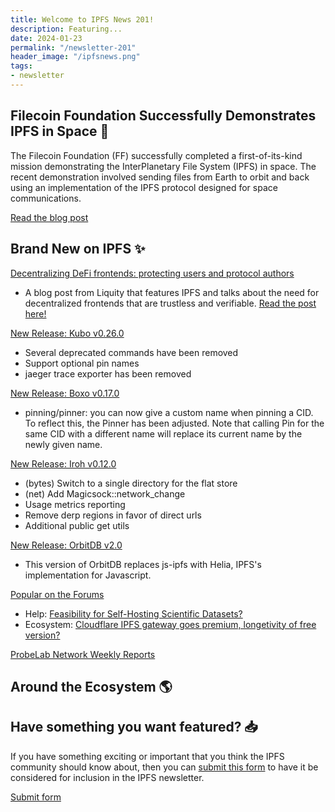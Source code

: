 ```yaml
---
title: Welcome to IPFS News 201!
description: Featuring...
date: 2024-01-23
permalink: "/newsletter-201"
header_image: "/ipfsnews.png"
tags:
- newsletter
---
```


## **Filecoin Foundation Successfully Demonstrates IPFS in Space 🔭**

The Filecoin Foundation (FF) successfully completed a first-of-its-kind mission demonstrating the InterPlanetary File System (IPFS) in space. The recent demonstration involved sending files from Earth to orbit and back using an implementation of the IPFS protocol designed for space communications.

<a href="https://fil.org/blog/filecoin-foundation-successfully-deploys-interplanetary-file-system-ipfs-in-space/" class="cta-button">Read the blog post</a>

## **Brand New on IPFS ✨**

[Decentralizing DeFi frontends: protecting users and protocol authors](https://www.liquity.org/blog/decentralizing-defi-frontends-protecting-users-and-protocol-authors)

- A blog post from Liquity that features IPFS and talks about the need for decentralized frontends that are trustless and verifiable. [Read the post here!](https://www.liquity.org/blog/decentralizing-defi-frontends-protecting-users-and-protocol-authors)

[New Release: Kubo v0.26.0](https://github.com/ipfs/kubo/releases/tag/v0.26.0)

- Several deprecated commands have been removed
- Support optional pin names
- jaeger trace exporter has been removed

[New Release: Boxo v0.17.0](https://github.com/ipfs/boxo/releases/tag/v0.17.0)

- pinning/pinner: you can now give a custom name when pinning a CID. To reflect this, the Pinner has been adjusted. Note that calling Pin for the same CID with a different name will replace its current name by the newly given name.

[New Release: Iroh v0.12.0](https://github.com/n0-computer/iroh/releases/tag/v0.12.0)

- (bytes) Switch to a single directory for the flat store
- (net) Add Magicsock::network_change
- Usage metrics reporting
- Remove derp regions in favor of direct urls
- Additional public get utils

[New Release: OrbitDB v2.0](https://www.npmjs.com/package/@orbitdb/core)

- This version of OrbitDB replaces js-ipfs with Helia, IPFS's implementation for Javascript.

[Popular on the Forums](https://discuss.ipfs.tech/top?period=monthly)

- Help: [Feasibility for Self-Hosting Scientific Datasets?](https://discuss.ipfs.tech/t/feasibility-for-self-hosting-scientific-datasets/17355)
- Ecosystem: [Cloudflare IPFS gateway goes premium, longetivity of free version?](https://discuss.ipfs.tech/t/cloudflare-ipfs-gateway-goes-premium-longetivity-of-free-version/17388)

[ProbeLab Network Weekly Reports](https://github.com/plprobelab/network-measurements/tree/master/reports/2023)

## **Around the Ecosystem 🌎**


## **Have something you want featured? 📥**

If you have something exciting or important that you think the IPFS community should know about, then you can [submit this form](https://airtable.com/appjqlMYucNiOYHl7/shrfPrKe112FW3ucv) to have it be considered for inclusion in the IPFS newsletter.

<a href="https://airtable.com/appjqlMYucNiOYHl7/shrfPrKe112FW3ucv" class="cta-button">Submit form</a>
